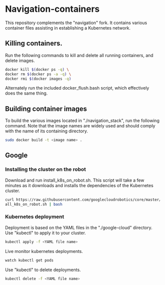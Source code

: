 # Navigation-containers
This repository complements the "navigation" fork. It contains various container files assisting in establishing a Kubernetes network.

## Killing containers.

Run the following commands to kill and delete all running containers, and delete images.
``` bash
docker kill $(docker ps -q) \
docker rm $(docker ps -a -q) \
docker rmi $(docker images -q)
```
Alternately run the included docker_flush.bash script, which effectively does the same thing.

## Building container images

To build the various images located in "./navigation_stack", run the following command. Note that the image names are widely used and should comply with the name of its containing directory. 
``` bash
sudo docker build -t <image name> .
```

## Google
### Installing the cluster on the robot
Download and run install_k8s_on_robot.sh. This script will take a few minutes as it downloads and installs the dependencies of the Kubernetes cluster.

``` bash
curl https://raw.githubusercontent.com/googlecloudrobotics/core/master/src/bootstrap/robot/inst
all_k8s_on_robot.sh | bash
```

### Kubernetes deployment
Deployment is based on the YAML files in the "./google-cloud" directory.
Use "kubectl" to apply it to your cluster.
``` bash
kubectl apply -f <YAML file name>
```
Live monitor kubernetes deployments.
``` bash
watch kubectl get pods
```
Use "kubectl" to delete deployments.
``` bash
kubectl delete -f <YAML file name>
```
